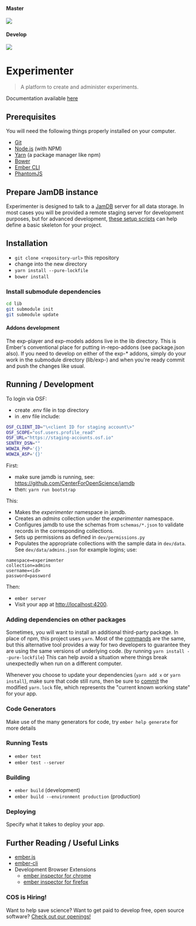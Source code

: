 #### Master

![](https://travis-ci.org/CenterForOpenScience/experimenter.svg?branch=master)

#### Develop

![](https://travis-ci.org/CenterForOpenScience/experimenter.svg?branch=develop)

# Experimenter

> A platform to create and administer experiments.

Documentation available [here](http://experimenter.readthedocs.org/en/latest/)

## Prerequisites

You will need the following things properly installed on your computer.

* [Git](http://git-scm.com/)
* [Node.js](http://nodejs.org/) (with NPM)
* [Yarn](https://yarnpkg.com/en/docs/install) (a package manager like npm)
* [Bower](http://bower.io/)
* [Ember CLI](http://www.ember-cli.com/)
* [PhantomJS](http://phantomjs.org/)

## Prepare JamDB instance
Experimenter is designed to talk to a [JamDB](https://github.com/CenterForOpenScience/jamdb) server for all 
data storage. In most cases you will be provided a remote staging server for development purposes, but for advanced 
development, [these setup scripts](https://github.com/samchrisinger/jam-setup) can help define a basic skeleton for 
your project.

## Installation

* `git clone <repository-url>` this repository
* change into the new directory
* `yarn install --pure-lockfile`
* `bower install`

### Install submodule dependencies

```bash
cd lib
git submodule init
git submodule update
```

#### Addons development

The exp-player and exp-models addons live in the lib directory. This is Ember's conventional place
for putting in-repo-addons (see package.json also). If you need to develop on either of the exp-*
addons, simply do your work in the submodule directory (lib/exp-<name>) and when you're ready commit
and push the changes like usual.


## Running / Development

To login via OSF:
* create .env file in top directory
* in .env file include:
```bash
OSF_CLIENT_ID="\<client ID for staging account\>"
OSF_SCOPE="osf.users.profile_read"
OSF_URL="https://staging-accounts.osf.io"
SENTRY_DSN=""
WOWZA_PHP='{}'
WOWZA_ASP='{}'
```

First:
* make sure jamdb is running, see: https://github.com/CenterForOpenScience/jamdb
* then: `yarn run bootstrap`

This:
- Makes the _experimenter_ namespace in jamdb.
- Creates an _admins_ collection under the _experimenter_ namespace.
- Configures jamdb to use the schemas from `schemas/*.json` to validate records in the corresponding collections.
- Sets up permissions as defined in `dev/permissions.py`
- Populates the appropriate collections with the sample data in `dev/data`. See `dev/data/admins.json` for example logins; use:
```
namespace=experimenter
collection=admins
username=<id>
password=password
```

Then:
* `ember server`
* Visit your app at [http://localhost:4200](http://localhost:4200).

### Adding dependencies on other packages
Sometimes, you will want to install an additional third-party package. In place of npm, this project uses `yarn`. 
Most of the [commands](https://yarnpkg.com/en/docs/managing-dependencies) are the same, but this alternative tool 
provides a way for two developers to guarantee they are using the same versions of underlying code. (by running 
`yarn install --pure-lockfile`) This can help avoid a situation where things break unexpectedly when run on a different 
computer.

Whenever you choose to update your dependencies (`yarn add x` or `yarn install`), make sure that code still runs, then
be sure to [commit](https://yarnpkg.com/en/docs/yarn-lock) the modified `yarn.lock` file, which represents the "current 
known working state" for your app. 

### Code Generators

Make use of the many generators for code, try `ember help generate` for more details

### Running Tests

* `ember test`
* `ember test --server`

### Building

* `ember build` (development)
* `ember build --environment production` (production)

### Deploying

Specify what it takes to deploy your app.

## Further Reading / Useful Links

* [ember.js](http://emberjs.com/)
* [ember-cli](http://www.ember-cli.com/)
* Development Browser Extensions
  * [ember inspector for chrome](https://chrome.google.com/webstore/detail/ember-inspector/bmdblncegkenkacieihfhpjfppoconhi)
  * [ember inspector for firefox](https://addons.mozilla.org/en-US/firefox/addon/ember-inspector/)

### COS is Hiring!

Want to help save science? Want to get paid to develop free, open source software? [Check out our openings!](http://cos.io/jobs) 

